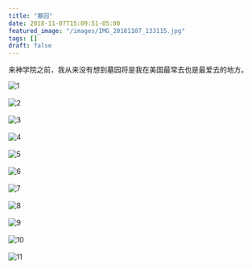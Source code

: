 ```yaml
---
title: "墓园"
date: 2018-11-07T15:09:51-05:00
featured_image: "/images/IMG_20181107_133115.jpg"
tags: []
draft: false
---
```

来神学院之前，我从来没有想到墓园将是我在美国最常去也是最爱去的地方。

![1]
<br><br>
![2]
<br><br>
![3]
<br><br>
![4]
<br><br>
![5]
<br><br>
![6]
<br><br>
![7]
<br><br>
![8]
<br><br>
![9]
<br><br>
![10]
<br><br>
![11]

[1]: 
/images/IMG_20181107_131139.jpg

[1]: 
/images/IMG_20181107_131231.jpg
[2]: 
/images/IMG_20181107_131314.jpg
[3]: 
/images/IMG_20181107_132019.jpg
[4]: 
/images/IMG_20181107_132249.jpg
[5]: 
/images/IMG_20181107_132322.jpg
[6]: 
/images/IMG_20181107_132856.jpg
[7]: 
/images/IMG_20181107_133115.jpg
[8]: 
/images/IMG_20181107_133807.jpg
[9]: 
/images/IMG_20181107_133953.jpg
[10]: 
/images/IMG_20181107_134244.jpg
[11]: 
/images/IMG_20181107_134312.jpg